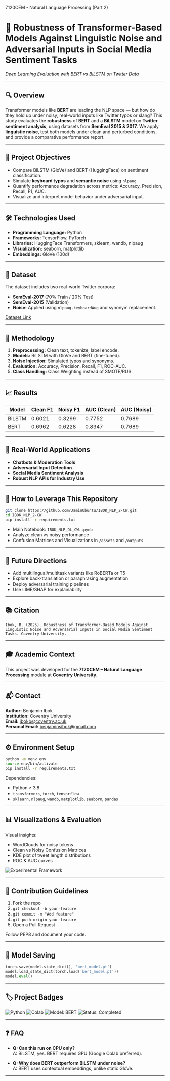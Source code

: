 7120CEM - Natural Language Processing (Part 2)

# 🤖 Robustness of Transformer-Based Models Against Linguistic Noise and Adversarial Inputs in Social Media Sentiment Tasks
_Deep Learning Evaluation with BERT vs BiLSTM on Twitter Data_

---

## 🔍 Overview

Transformer models like **BERT** are leading the NLP space — but how do they hold up under noisy, real-world inputs like Twitter typos or slang? This study evaluates the **robustness** of **BERT** and a **BiLSTM** model on **Twitter sentiment analysis**, using datasets from **SemEval 2015 & 2017**. We apply **linguistic noise**, test both models under clean and perturbed conditions, and provide a comparative performance report.

---

## 🧠 Project Objectives

- Compare BiLSTM (GloVe) and BERT (HuggingFace) on sentiment classification.
- Simulate **keyboard typos** and **semantic noise** using `nlpaug`.
- Quantify performance degradation across metrics: Accuracy, Precision, Recall, F1, AUC.
- Visualize and interpret model behavior under adversarial input.

---

## 🛠️ Technologies Used

- **Programming Language:** Python
- **Frameworks:** TensorFlow, PyTorch
- **Libraries:** HuggingFace Transformers, sklearn, wandb, nlpaug
- **Visualization:** seaborn, matplotlib
- **Embeddings:** GloVe (100d)

---

## 📁 Dataset

The dataset includes two real-world Twitter corpora:

- **SemEval-2017** (70% Train / 20% Test)
- **SemEval-2015** (Validation)
- **Noise:** Applied using `nlpaug.keyboardAug` and synonym replacement.

[Dataset Link](https://github.com/leelaylay/TweetSemEval/tree/master/dataset)

---

## 🔬 Methodology

1. **Preprocessing:** Clean text, tokenize, label encode.
2. **Models:** BiLSTM with GloVe and BERT (fine-tuned).
3. **Noise Injection:** Simulated typos and synonyms.
4. **Evaluation:** Accuracy, Precision, Recall, F1, ROC-AUC.
5. **Class Handling:** Class Weighting instead of SMOTE/RUS.

---

## 📈 Results

| Model     | Clean F1 | Noisy F1 | AUC (Clean) | AUC (Noisy) |
|-----------|----------|----------|-------------|-------------|
| BiLSTM    | 0.6021   | 0.3299   | 0.7752      | 0.7689      |
| BERT      | 0.6962   | 0.6228   | 0.8347      | 0.7689      |

---

## 🧩 Real-World Applications

- **Chatbots & Moderation Tools**
- **Adversarial Input Detection**
- **Social Media Sentiment Analysis**
- **Robust NLP APIs for Industry Use**

---

## 🔗 How to Leverage This Repository

```bash
git clone https://github.com/JaminUbuntu/IBOK_NLP_2-CW.git
cd IBOK_NLP_2-CW
pip install -r requirements.txt
```

- Main Notebook: `IBOK_NLP_DL_CW.ipynb`
- Analyze clean vs noisy performance
- Confusion Matrices and Visualizations in `/assets` and `/outputs`

---

## 🧭 Future Directions

- Add multilingual/multitask variants like RoBERTa or T5
- Explore back-translation or paraphrasing augmentation
- Deploy adversarial training pipelines
- Use LIME/SHAP for explainability

---

## 📚 Citation

```text
Ibok, B. (2025). Robustness of Transformer-Based Models Against Linguistic Noise and Adversarial Inputs in Social Media Sentiment Tasks. Coventry University.
```

---

## 🎓 Academic Context

This project was developed for the **7120CEM – Natural Language Processing** module at **Coventry University**.

---

## 📬 Contact

**Author:** Benjamin Ibok  
**Institution:** Coventry University  
**Email:** ibokb@coventry.ac.uk  
**Personal Email:** benjaminsibok@gmail.com  

---

## ⚙️ Environment Setup

```bash
python -m venv env
source env/bin/activate
pip install -r requirements.txt
```

Dependencies:
- Python ≥ 3.8
- `transformers`, `torch`, `tensorflow`
- `sklearn`, `nlpaug`, `wandb`, `matplotlib`, `seaborn`, `pandas`

---

## 📊 Visualizations & Evaluation

Visual insights:
- WordClouds for noisy tokens
- Clean vs Noisy Confusion Matrices
- KDE plot of tweet length distributions
- ROC & AUC curves

![Experimental Framework](/framework.png)

---

## 🤝 Contribution Guidelines

1. Fork the repo
2. `git checkout -b your-feature`
3. `git commit -m "Add feature"`
4. `git push origin your-feature`
5. Open a Pull Request

Follow PEP8 and document your code.

---

## 💾 Model Saving

```python
torch.save(model.state_dict(), 'bert_model.pt')
model.load_state_dict(torch.load('bert_model.pt'))
model.eval()
```

---

## 🏷️ Project Badges

![Python](https://img.shields.io/badge/python-3.9-blue.svg)
![Colab](https://img.shields.io/badge/platform-Colab-green)
![Model: BERT](https://img.shields.io/badge/model-BERT-orange)
![Status: Completed](https://img.shields.io/badge/status-completed-brightgreen)

---

## ❓ FAQ

- **Q: Can this run on CPU only?**  
  A: BiLSTM, yes. BERT requires GPU (Google Colab preferred).

- **Q: Why does BERT outperform BiLSTM under noise?**  
  A: BERT uses contextual embeddings, unlike static GloVe.

---
